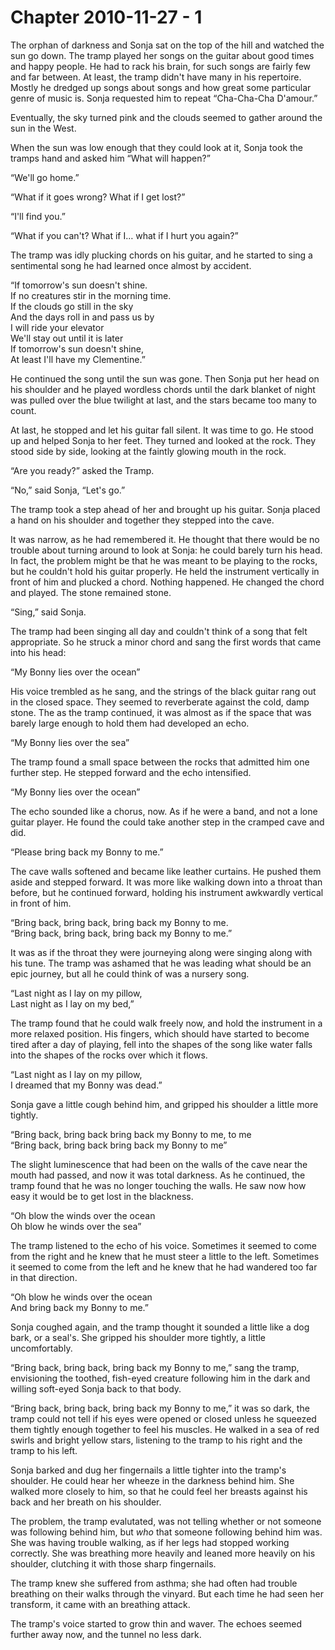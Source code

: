# Chapter 2010-11-27 - 1

The orphan of darkness and Sonja sat on the top of the hill and watched the
sun go down.  The tramp played her songs on the guitar about good times and
happy people.  He had to rack his brain, for such songs are fairly few and
far between.  At least, the tramp didn't have many in his repertoire.  Mostly
he dredged up songs about songs and how great some particular genre of music
is.  Sonja requested him to repeat “Cha-Cha-Cha D'amour.”

Eventually, the sky turned pink and the clouds seemed to gather around the
sun in the West.

When the sun was low enough that they could look at it, Sonja took the tramps
hand and asked him “What will happen?”

“We'll go home.”

“What if it goes wrong? What if I get lost?”

“I'll find you.”

“What if you can't? What if I… what if I hurt you again?”

The tramp was idly plucking chords on his guitar, and he started to sing a
sentimental song he had learned once almost by accident.

“If tomorrow's sun doesn't shine.  
If no creatures stir in the morning time.  
If the clouds go still in the sky  
And the days roll in and pass us by  
I will ride your elevator  
We'll stay out until it is later  
If tomorrow's sun doesn't shine,  
At least I'll have my Clementine.”

He continued the song until the sun was gone.  Then Sonja put her head on
his shoulder and he played wordless chords until the dark blanket of night was pulled over
the blue twilight at last, and the stars became too many to count.

At last, he stopped and let his guitar fall silent.  It was time to go.  He stood up and helped
Sonja to her feet.  They turned and looked at the rock.  They stood side by side, looking at the
faintly glowing mouth in the rock.

“Are you ready?” asked the Tramp.

“No,” said Sonja, “Let's go.”

The tramp took a step ahead of her and brought up his guitar.  Sonja placed a hand on his shoulder
and together they stepped into the cave.

It was narrow, as he had remembered it.  He thought that there would be no trouble about turning
around to look at Sonja: he could barely turn his head.  In fact, the problem might be that he was
meant to be playing to the rocks, but he couldn't hold his guitar properly.  He held the instrument
vertically in front of him and plucked a chord.  Nothing happened.  He changed the chord and played.
The stone remained stone.

“Sing,” said Sonja.

The tramp had been singing all day and couldn't think of a song that felt appropriate.  So he struck
a minor chord and sang the first words that came into his head:

“My Bonny lies over the ocean”

His voice trembled as he sang, and the strings of the black guitar rang out in the closed space.  They
seemed to reverberate against the cold, damp stone.  The as the tramp continued, it was almost as if
the space that was barely large enough to hold them had developed an echo.

“My Bonny lies over the sea”

The tramp found a small space between the rocks that admitted him one further step.  He stepped forward
and the echo intensified.

“My Bonny lies over the ocean”

The echo sounded like a chorus, now.  As if he were a band, and not a lone guitar player.  He found the
could take another step in the cramped cave and did.

“Please bring back my Bonny to me.”

The cave walls softened and became like leather curtains.  He pushed them aside and stepped forward.
It was more like walking down into a throat than before, but he continued forward, holding his instrument
awkwardly vertical in front of him.

“Bring back, bring back, bring back my Bonny to me.  
“Bring back, bring back, bring back my Bonny to me.”

It was as if the throat they were journeying along were singing along with his tune.  The tramp was ashamed
that he was leading what should be an epic journey, but all he could think of was a nursery song.

“Last night as I lay on my pillow,  
Last night as I lay on my bed,”

The tramp found that he could walk freely now, and hold the instrument in a more relaxed position.  His fingers,
which should have started to become tired after a day of playing, fell into the shapes of the song like water
falls into the shapes of the rocks over which it flows.

“Last night as I lay on my pillow,  
I dreamed that my Bonny was dead.”

Sonja gave a little cough behind him, and gripped his shoulder a little more tightly.

“Bring back, bring back bring back my Bonny to me, to me  
“Bring back, bring back bring back my Bonny to me”

The slight luminescence that had been on the walls of the cave near the mouth had passed, and now it was total
darkness.  As he continued, the tramp found that he was no longer touching the walls.  He saw now how easy it would
be to get lost in the blackness.

“Oh blow the winds over the ocean  
Oh blow he winds over the sea”

The tramp listened to the echo of his voice.  Sometimes it seemed to come from the right and he knew that he must
steer a little to the left.  Sometimes it seemed to come from the left and he knew that he had wandered too far
in that direction.

“Oh blow he winds over the ocean  
And bring back my Bonny to me.”

Sonja coughed again, and the tramp thought it sounded a little like a dog bark, or a seal's.  She gripped his shoulder
more tightly, a little uncomfortably.

“Bring back, bring back, bring back my Bonny to me,” sang the tramp, envisioning the toothed, fish-eyed creature following
him in the dark and willing soft-eyed Sonja back to that body.

“Bring back, bring back, bring back my Bonny to me,” it was so dark, the tramp could not tell if his eyes were opened or
closed unless he squeezed them tightly enough together to feel his muscles.  He walked in a sea of red swirls and bright
yellow stars, listening to the tramp to his right and the tramp to his left.

Sonja barked and dug her fingernails a little tighter into the tramp's shoulder.  He could hear her wheeze in the darkness
behind him.  She walked more closely to him, so that he could feel her breasts against his back and her breath on his
shoulder.

The problem, the tramp evalutated, was not telling whether or not someone was following behind him, but *who* that someone
following behind him was.  She was having trouble walking, as if her legs had stopped working correctly.  She was breathing
more heavily and leaned more heavily on his shoulder, clutching it with those sharp fingernails.

The tramp knew she suffered from asthma; she had often had trouble breathing on their walks through the vinyard. But each
time he had seen her transform, it came with an breathing attack.

The tramp's voice started to grow thin and waver.  The echoes seemed further away now, and the tunnel no less dark.
